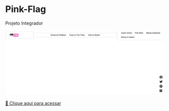 # Pink-Flag
Projeto Integrador<br><br>
![preview](./github-PinkFlag/preview.png)<br><br>
[🔗 Clique aqui para acessar](https://raynnerz.github.io/Pink-Flag/)
